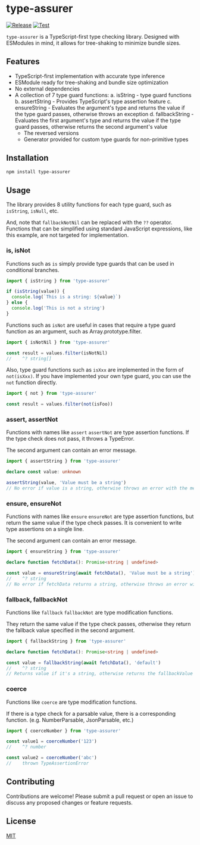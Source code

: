 # type-assurer

[![Release](https://github.com/hacomono-lib/type-assurer/actions/workflows/release.yml/badge.svg)](https://github.com/hacomono-lib/type-assurer/actions/workflows/release.yml)
[![Test](https://github.com/hacomono-lib/type-assurer/actions/workflows/test.yml/badge.svg)](https://github.com/hacomono-lib/type-assurer/actions/workflows/test.yml)

`type-assurer` is a TypeScript-first type checking library. Designed with ESModules in mind, it allows for tree-shaking to minimize bundle sizes.

## Features

- TypeScript-first implementation with accurate type inference
- ESModule ready for tree-shaking and bundle size optimization
- No external dependencies
- A collection of 7 type guard functions:
  a. isString - type guard functions
  b. assertString - Provides TypeScript's type assertion feature
  c. ensureString - Evaluates the argument's type and returns the value if the type guard passes, otherwise throws an exception
  d. fallbackString - Evaluates the first argument's type and returns the value if the type guard passes, otherwise returns the second argument's value
  - The reversed versions
  - Generator provided for custom type guards for non-primitive types

## Installation

```bash
npm install type-assurer
```

## Usage

The library provides 8 utility functions for each type guard, such as `isString`, `isNull`, etc.

And, note that `fallbackNotNil` can be replaced with the `??` operator. Functions that can be simplified using standard JavaScript expressions, like this example, are not targeted for implementation.

### is, isNot

Functions such as `is` simply provide type guards that can be used in conditional branches.

```typescript
import { isString } from 'type-assurer'

if (isString(value)) {
  console.log(`This is a string: ${value}`)
} else {
  console.log('This is not a string')
}
```

Functions such as `isNot` are useful in cases that require a type guard function as an argument, such as Array.prototype.filter.

```typescript
import { isNotNil } from 'type-assurer'

const result = values.filter(isNotNil)
//    ^? string[]
```

Also, type guard functions such as `isXxx` are implemented in the form of `not(isXxx)`.
If you have implemented your own type guard, you can use the `not` function directly.

```typescript
import { not } from 'type-assurer'

const result = values.filter(not(isFoo))
```

### assert, assertNot

Functions with names like `assert` `assertNot` are type assertion functions.
If the type check does not pass, it throws a TypeError.

The second argument can contain an error message.

```typescript
import { assertString } from 'type-assurer'

declare const value: unknown

assertString(value, 'Value must be a string')
// No error if value is a string, otherwise throws an error with the message "Value must be a string"
```

### ensure, ensureNot

Functions with names like `ensure` `ensureNot` are type assertion functions, but return the same value if the type check passes.
It is convenient to write type assertions on a single line.

The second argument can contain an error message.

```typescript
import { ensureString } from 'type-assurer'

declare function fetchData(): Promise<string | undefined>

const value = ensureString(await fetchData(), 'Value must be a string')
//    ^? string
// No error if fetchData returns a string, otherwise throws an error with the message "Value must be a string"
```

### fallback, fallbackNot

Functions like `fallback` `fallbackNot` are type modification functions.

They return the same value if the type check passes, otherwise they return the fallback value specified in the second argument.

```typescript
import { fallbackString } from 'type-assurer'

declare function fetchData(): Promise<string | undefined>

const value = fallbackString(await fetchData(), 'default')
//    ^? string
// Returns value if it's a string, otherwise returns the fallbackValue
```

### coerce

Functions like `coerce` are type modification functions.

If there is a type check for a parsable value, there is a corresponding function. (e.g. NumberParsable, JsonParsable, etc.)

```typescript
import { coerceNumber } from 'type-assurer'

const value1 = coerceNumber('123')
//    ^? number

const value2 = coerceNumber('abc')
//    thrown TypeAssertionError
```

## Contributing

Contributions are welcome! Please submit a pull request or open an issue to discuss any proposed changes or feature requests.

## License

[MIT](./LICENSE)
